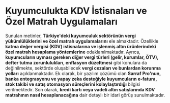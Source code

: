 # Kuyumculukta KDV İstisnaları ve Özel Matrah Uygulamaları

Sunulan metinler, **Türkiye'deki kuyumculuk sektörünün vergi yükümlülüklerini ve özel matrah uygulamalarını** ele almaktadır. Özellikle **katma değer vergisi (KDV) istisnalarına ve işlenmiş altın ürünlerindeki özel matrah hesaplama yöntemlerine** odaklanılmaktadır. Ayrıca, **kuyumcuların uyması gereken diğer vergi türleri (gelir, kurumlar, ÖTV), defter tutma zorunlulukları, enflasyon düzeltmesi** gibi konulara da değinilmekte, sektörde oluşabilecek **vergi cezaları ve bunlardan korunma yolları** açıklanmaktadır. Ek olarak, bir yazılım çözümü olan **Sarraf Pro'nun, banka entegrasyonu ve yapay zeka desteğiyle kuyumcuların e-fatura, stok takibi ve satış otomasyon süreçlerini kolaylaştırdığı** bilgisi verilmektedir. Son olarak, **kredi kartı veya vadeli altın satışlarında KDV matrahının nasıl hesaplanacağına** dair detaylı bir idari görüş sunulmaktadır.
